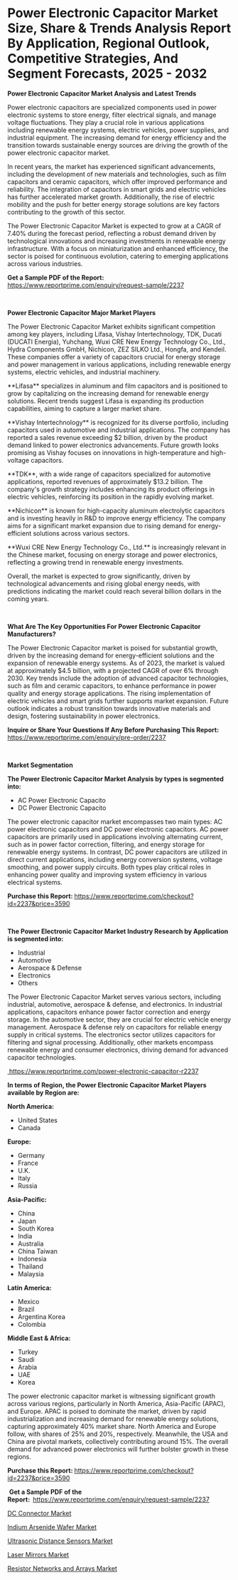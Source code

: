 <p><h1>Power Electronic Capacitor Market Size, Share & Trends Analysis Report By Application, Regional Outlook, Competitive Strategies, And Segment Forecasts, 2025 - 2032</h1></p><p><strong>Power Electronic Capacitor Market Analysis and Latest Trends</strong></p>
<p><p>Power electronic capacitors are specialized components used in power electronic systems to store energy, filter electrical signals, and manage voltage fluctuations. They play a crucial role in various applications including renewable energy systems, electric vehicles, power supplies, and industrial equipment. The increasing demand for energy efficiency and the transition towards sustainable energy sources are driving the growth of the power electronic capacitor market.</p><p>In recent years, the market has experienced significant advancements, including the development of new materials and technologies, such as film capacitors and ceramic capacitors, which offer improved performance and reliability. The integration of capacitors in smart grids and electric vehicles has further accelerated market growth. Additionally, the rise of electric mobility and the push for better energy storage solutions are key factors contributing to the growth of this sector.</p><p>The Power Electronic Capacitor Market is expected to grow at a CAGR of 7.40% during the forecast period, reflecting a robust demand driven by technological innovations and increasing investments in renewable energy infrastructure. With a focus on miniaturization and enhanced efficiency, the sector is poised for continuous evolution, catering to emerging applications across various industries.</p></p>
<p><strong>Get a Sample PDF of the Report:&nbsp;</strong> <a href="https://www.reportprime.com/enquiry/request-sample/2237?utm_campaign=114&utm_medium=2&utm_source=Github&utm_content=ia&utm_term=18032025&utm_id=power-electronic-capacitor">https://www.reportprime.com/enquiry/request-sample/2237</a></p>
<p>&nbsp;</p>
<p><strong>Power Electronic Capacitor Major Market Players</strong></p>
<p><p>The Power Electronic Capacitor Market exhibits significant competition among key players, including Lifasa, Vishay Intertechnology, TDK, Ducati (DUCATI Energia), Yuhchang, Wuxi CRE New Energy Technology Co., Ltd., Hydra Components GmbH, Nichicon, ZEZ SILKO Ltd., Hongfa, and Kendeil. These companies offer a variety of capacitors crucial for energy storage and power management in various applications, including renewable energy systems, electric vehicles, and industrial machinery.</p><p>**Lifasa** specializes in aluminum and film capacitors and is positioned to grow by capitalizing on the increasing demand for renewable energy solutions. Recent trends suggest Lifasa is expanding its production capabilities, aiming to capture a larger market share.</p><p>**Vishay Intertechnology** is recognized for its diverse portfolio, including capacitors used in automotive and industrial applications. The company has reported a sales revenue exceeding $2 billion, driven by the product demand linked to power electronics advancements. Future growth looks promising as Vishay focuses on innovations in high-temperature and high-voltage capacitors.</p><p>**TDK**, with a wide range of capacitors specialized for automotive applications, reported revenues of approximately $13.2 billion. The company's growth strategy includes enhancing its product offerings in electric vehicles, reinforcing its position in the rapidly evolving market.</p><p>**Nichicon** is known for high-capacity aluminum electrolytic capacitors and is investing heavily in R&D to improve energy efficiency. The company aims for a significant market expansion due to rising demand for energy-efficient solutions across various sectors.</p><p>**Wuxi CRE New Energy Technology Co., Ltd.** is increasingly relevant in the Chinese market, focusing on energy storage and power electronics, reflecting a growing trend in renewable energy investments.</p><p>Overall, the market is expected to grow significantly, driven by technological advancements and rising global energy needs, with predictions indicating the market could reach several billion dollars in the coming years.</p></p>
<p>&nbsp;</p>
<p><strong>What Are The Key Opportunities For Power Electronic Capacitor Manufacturers?</strong></p>
<p><p>The Power Electronic Capacitor market is poised for substantial growth, driven by the increasing demand for energy-efficient solutions and the expansion of renewable energy systems. As of 2023, the market is valued at approximately $4.5 billion, with a projected CAGR of over 6% through 2030. Key trends include the adoption of advanced capacitor technologies, such as film and ceramic capacitors, to enhance performance in power quality and energy storage applications. The rising implementation of electric vehicles and smart grids further supports market expansion. Future outlook indicates a robust transition towards innovative materials and design, fostering sustainability in power electronics.</p></p>
<p><strong>Inquire or Share Your Questions If Any Before Purchasing This Report:</strong> <a href="https://www.reportprime.com/enquiry/pre-order/2237?utm_campaign=114&utm_medium=2&utm_source=Github&utm_content=ia&utm_term=18032025&utm_id=power-electronic-capacitor">https://www.reportprime.com/enquiry/pre-order/2237</a></p>
<p>&nbsp;</p>
<p><strong>Market Segmentation</strong></p>
<p><strong>The Power Electronic Capacitor Market Analysis by types is segmented into:</strong></p>
<p><ul><li>AC Power Electronic Capacito</li><li>DC Power Electronic Capacito</li></ul></p>
<p><p>The power electronic capacitor market encompasses two main types: AC power electronic capacitors and DC power electronic capacitors. AC power capacitors are primarily used in applications involving alternating current, such as in power factor correction, filtering, and energy storage for renewable energy systems. In contrast, DC power capacitors are utilized in direct current applications, including energy conversion systems, voltage smoothing, and power supply circuits. Both types play critical roles in enhancing power quality and improving system efficiency in various electrical systems.</p></p>
<p><strong>Purchase this Report:&nbsp;</strong><a href="https://www.reportprime.com/checkout?id=2237&price=3590&utm_campaign=114&utm_medium=2&utm_source=Github&utm_content=ia&utm_term=18032025&utm_id=power-electronic-capacitor">https://www.reportprime.com/checkout?id=2237&price=3590</a></p>
<p>&nbsp;</p>
<p><strong>The Power Electronic Capacitor Market Industry Research by Application is segmented into:</strong></p>
<p><ul><li>Industrial</li><li>Automotive</li><li>Aerospace & Defense</li><li>Electronics</li><li>Others</li></ul></p>
<p><p>The Power Electronic Capacitor Market serves various sectors, including industrial, automotive, aerospace & defense, and electronics. In industrial applications, capacitors enhance power factor correction and energy storage. In the automotive sector, they are crucial for electric vehicle energy management. Aerospace & defense rely on capacitors for reliable energy supply in critical systems. The electronics sector utilizes capacitors for filtering and signal processing. Additionally, other markets encompass renewable energy and consumer electronics, driving demand for advanced capacitor technologies.</p></p>
<p><a href="https://www.reportprime.com/power-electronic-capacitor-r2237?utm_campaign=114&utm_medium=2&utm_source=Github&utm_content=ia&utm_term=18032025&utm_id=power-electronic-capacitor">&nbsp;https://www.reportprime.com/power-electronic-capacitor-r2237</a></p>
<p><strong>In terms of Region, the Power Electronic Capacitor Market Players available by Region are:</strong></p>
<p>
    <p> <strong> North America: </strong>
        <ul>
            <li>United States</li>
            <li>Canada</li>
        </ul>
        </p> 
    <p> <strong> Europe: </strong>
        <ul>
            <li>Germany</li>
            <li>France</li>
            <li>U.K.</li>
            <li>Italy</li>
            <li>Russia</li>
        </ul>
        </p> 
    <p> <strong> Asia-Pacific: </strong>
        <ul>
            <li>China</li>
            <li>Japan</li>
            <li>South Korea</li>
            <li>India</li>
            <li>Australia</li>
            <li>China Taiwan</li>
            <li>Indonesia</li>
            <li>Thailand</li>
            <li>Malaysia</li>
        </ul>
        </p> 
    <p> <strong> Latin America: </strong>
        <ul>
            <li>Mexico</li>
            <li>Brazil</li>
            <li>Argentina Korea</li>
            <li>Colombia</li>
        </ul>
        </p> 
    <p> <strong> Middle East & Africa: </strong>
        <ul>
            <li>Turkey</li>
            <li>Saudi</li>
            <li>Arabia</li>
            <li>UAE</li>
            <li>Korea</li>
        </ul>
    </p>
    </p>
<p><p>The power electronic capacitor market is witnessing significant growth across various regions, particularly in North America, Asia-Pacific (APAC), and Europe. APAC is poised to dominate the market, driven by rapid industrialization and increasing demand for renewable energy solutions, capturing approximately 40% market share. North America and Europe follow, with shares of 25% and 20%, respectively. Meanwhile, the USA and China are pivotal markets, collectively contributing around 15%. The overall demand for advanced power electronics will further bolster growth in these regions.</p></p>
<p><strong>Purchase this Report: </strong><a href="https://www.reportprime.com/checkout?id=2237&price=3590&utm_campaign=114&utm_medium=2&utm_source=Github&utm_content=ia&utm_term=18032025&utm_id=power-electronic-capacitor">https://www.reportprime.com/checkout?id=2237&price=3590</a></p>
<p>&nbsp;<strong>Get a Sample PDF of the Report:&nbsp;&nbsp;</strong><a href="https://www.reportprime.com/enquiry/request-sample/2237?utm_campaign=114&utm_medium=2&utm_source=Github&utm_content=ia&utm_term=18032025&utm_id=power-electronic-capacitor">https://www.reportprime.com/enquiry/request-sample/2237</a></p>
<p><strong></strong></p>
<p><p><a href="https://github.com/rileymgdorcas/Market-Research-Report-List-1/blob/main/dc-connector-market.md?utm_campaign=114&utm_medium=2&utm_source=Github&utm_content=ia&utm_term=18032025&utm_id=power-electronic-capacitor">DC Connector Market</a></p><p><a href="https://github.com/AKSHATREPORTPRIME/Market-Research-Report-List-7/blob/main/indium-arsenide-wafer-market.md?utm_campaign=114&utm_medium=2&utm_source=Github&utm_content=ia&utm_term=18032025&utm_id=power-electronic-capacitor">Indium Arsenide Wafer Market</a></p><p><a href="https://github.com/SamiaChowdhury801/Market-Research-Report-List-2/blob/main/ultrasonic-distance-sensors-market.md?utm_campaign=114&utm_medium=2&utm_source=Github&utm_content=ia&utm_term=18032025&utm_id=power-electronic-capacitor">Ultrasonic Distance Sensors Market</a></p><p><a href="https://github.com/indrystar/Market-Research-Report-List-5/blob/main/laser-mirrors-market.md?utm_campaign=114&utm_medium=2&utm_source=Github&utm_content=ia&utm_term=18032025&utm_id=power-electronic-capacitor">Laser Mirrors Market</a></p><p><a href="https://github.com/LilianFaulkner65/Market-Research-Report-List-2/blob/main/resistor-networks-and-arrays-market.md?utm_campaign=114&utm_medium=2&utm_source=Github&utm_content=ia&utm_term=18032025&utm_id=power-electronic-capacitor">Resistor Networks and Arrays Market</a></p></p>